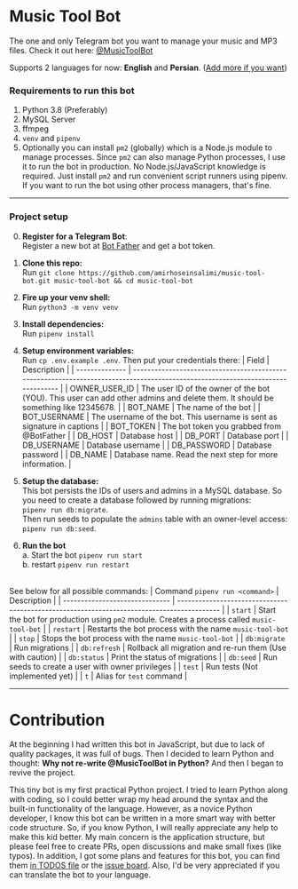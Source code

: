# Music Tool Bot

The one and only Telegram bot you want to manage your music and MP3 files. Check it out here:
[@MusicToolBot](https://t.me/MusicToolBot)

Supports 2 languages for now: **English** and **Persian**. ([Add more if you want](#contribution))

### Requirements to run this bot

1. Python 3.8 (Preferably)
2. MySQL Server
3. ffmpeg
4. `venv` and `pipenv`
5. Optionally you can install `pm2` (globally) which is a Node.js module to manage processes. Since `pm2` can also
   manage Python processes, I use it to run the bot in production. No Node.js/JavaScript knowledge is required. Just
   install `pm2` and run convenient script runners using pipenv. If you want to run the bot using other process
   managers, that's fine.

---

### Project setup

0. **Register for a Telegram Bot**:<br />
   Register a new bot at [Bot Father](https://t.me/BotFather) and get a bot token.

1. **Clone this repo:**<br />
   Run `git clone https://github.com/amirhoseinsalimi/music-tool-bot.git music-tool-bot && cd music-tool-bot`

2. **Fire up your venv shell:**<br />
   Run `python3 -m venv venv`

3. **Install dependencies:**<br />
   Run `pipenv install`

4. **Setup environment variables:**<br />
   Run `cp .env.example .env`. Then put your credentials there:
   | Field           | Description                                                                                                                      |
   | --------------  | -------------------------------------------------------------------------------------------------------------------------------  |
   | OWNER_USER_ID   | The user ID of the owner of the bot (YOU). This user can add other admins and delete them. It should be something like 12345678. |
   | BOT_NAME        | The name of the bot                                                                                                              |
   | BOT_USERNAME    | The username of the bot. This username is sent as signature in captions                                                          |
   | BOT_TOKEN       | The bot token you grabbed from @BotFather                                                                                        |
   | DB_HOST         | Database host                                                                                                                    |
   | DB_PORT         | Database port                                                                                                                    |
   | DB_USERNAME     | Database username                                                                                                                |
   | DB_PASSWORD     | Database password                                                                                                                |
   | DB_NAME         | Database name. Read the next step for more information.                                                                          |
   
5. **Setup the database:**<br />
   This bot persists the IDs of users and admins in a MySQL database. So you need to create a database followed by 
   running migrations:<br />
   `pipenv run db:migrate`.<br />
   Then run seeds to populate the `admins` table with an owner-level 
   access:<br />
   `pipenv run db:seed`.

6. **Run the bot**<br />
   a. Start the bot `pipenv run start`<br />
   b. restart `pipenv run restart`<br /><br />
   
See below for all possible commands:
| Command `pipenv run <command>`   | Description                                                                                |
| ------------------------------   | ------------------------------------------------------------------------------------------ |
| `start`                          | Start the bot for production using `pm2` module. Creates a process called `music-tool-bot` |
| `restart`                        | Restarts the bot process with the name `music-tool-bot`                                    |
| `stop`                           | Stops the bot process with the name `music-tool-bot`                                       |
| `db:migrate`                     | Run migrations                                                                             |
| `db:refresh`                     | Rollback all migration and re-run them (Use with caution)                                  |
| `db:status`                      | Print the status of migrations                                                             |
| `db:seed`                        | Run seeds to create a user with owner privileges                                           |
| `test`                           | Run tests (Not implemented yet)                                                            |
| `t`                              | Alias for `test` command                                                                   |

---

# Contribution

At the beginning I had written this bot in JavaScript, but due to lack of quality packages, it was full of bugs. Then I
decided to learn Python and thought: **Why not re-write @MusicToolBot in Python?** And then I began to revive the
project. <br />

This tiny bot is my first practical Python project. I tried to learn Python along with coding, so I could better wrap my
head around the syntax and the built-in functionality of the language. However, as a novice Python developer, I know
this bot can be written in a more smart way with better code structure. So, if you know Python, I will really appreciate
any help to make this kid better. My main concern is the application structure, but please feel free to create PRs, open
discussions and make small fixes (like typos). In addition, I got some plans and features for this bot, you can find 
them [in TODOS file](https://github.com/amirhoseinsalimi/music-tool-bot/blob/master/TODOS) or the 
[issue board](https://github.com/amirhoseinsalimi/music-tool-bot/issues). Also, I'd be very appreciated if you can 
translate the bot to your language.

